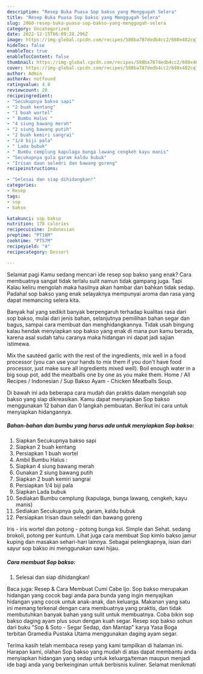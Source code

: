```yaml
---
description: "Resep Buka Puasa Sop bakso yang Menggugah Selera"
title: "Resep Buka Puasa Sop bakso yang Menggugah Selera"
slug: 2060-resep-buka-puasa-sop-bakso-yang-menggugah-selera
category: Uncategorized
date: 2022-12-15T06:09:28.296Z
image: https://img-global.cpcdn.com/recipes/588ba787dedb4cc2/680x482cq70/sop-bakso-foto-resep-utama.jpg
hideToc: false
enableToc: true
enableTocContent: false
thumbnail: https://img-global.cpcdn.com/recipes/588ba787dedb4cc2/680x482cq70/sop-bakso-foto-resep-utama.jpg
cover: https://img-global.cpcdn.com/recipes/588ba787dedb4cc2/680x482cq70/sop-bakso-foto-resep-utama.jpg
author: Admin
authorAv: notfound
ratingvalue: 4.8
reviewcount: 20
recipeingredient:
- "Secukupnya bakso sapi"
- "2 buah kentang"
- "1 buah wortel"
- " Bumbu Halus "
- "4 siung bawang merah"
- "2 siung bawang putih"
- "2 buah kemiri sangrai"
- "1/4 biji pala"
- " Lada bubuk"
- " Bumbu cemplung kapulaga bunga lawang cengkeh kayu manis"
- "Secukupnya gula garam kaldu bubuk"
- "Irisan daun seledri dan bawang goreng"
recipeinstructions:

- "Selesai dan siap dihidangkan!"
categories:
- Resep
tags:
- sop
- bakso

katakunci: sop bakso 
nutrition: 178 calories
recipecuisine: Indonesian
preptime: "PT18M"
cooktime: "PT57M"
recipeyield: "4"
recipecategory: Dessert

---
```



Selamat pagi Kamu sedang mencari ide resep sop bakso yang enak? Cara membuatnya sangat tidak terlalu sulit namun tidak gampang juga. Tapi Kalau keliru mengolah maka hasilnya akan hambar dan bahkan tidak sedap. Padahal sop bakso yang enak selayaknya mempunyai aroma dan rasa yang dapat memancing selera kita.


Banyak hal yang sedikit banyak berpengaruh terhadap kualitas rasa dari sop bakso, mulai dari jenis bahan, selanjutnya pemilihan bahan segar dan bagus, sampai cara membuat dan menghidangkannya. Tidak usah bingung kalau hendak menyiapkan sop bakso yang enak di mana pun kamu berada, karena asal sudah tahu caranya maka hidangan ini dapat jadi sajian istimewa.

Mix the sautéed garlic with the rest of the ingredients, mix well in a food processor (you can use your hands to mix them if you don&#39;t have food processor, just make sure all ingredients mixed well). Boil enough water in a big soup pot, add the meatballs one by one as you make them. Home / All Recipes / Indonesian / Sup Bakso Ayam - Chicken Meatballs Soup.


Di bawah ini ada beberapa cara mudah dan praktis dalam mengolah sop bakso yang siap dikreasikan. Kamu dapat menyiapkan Sop bakso menggunakan 12 bahan dan 0 langkah pembuatan. Berikut ini cara untuk menyiapkan hidangannya.

<!--inarticleads1-->

##### Bahan-bahan dan bumbu yang harus ada untuk menyiapkan Sop bakso:

1. Siapkan Secukupnya bakso sapi
1. Siapkan 2 buah kentang
1. Persiapkan 1 buah wortel
1. Ambil  Bumbu Halus :
1. Siapkan 4 siung bawang merah
1. Gunakan 2 siung bawang putih
1. Siapkan 2 buah kemiri sangrai
1. Persiapkan 1/4 biji pala
1. Siapkan  Lada bubuk
1. Sediakan  Bumbu cemplung (kapulaga, bunga lawang, cengkeh, kayu manis)
1. Sediakan Secukupnya gula, garam, kaldu bubuk
1. Persiapkan Irisan daun seledri dan bawang goreng


Iris - iris wortel dan potong - potong bunga kol. Simple dan Sehat. sedang brokoli, potong per kuntum. Lihat juga cara membuat Sop kimlo bakso jamur kuping dan masakan sehari-hari lainnya. Sebagai pelengkapnya, isian dari sayur sop bakso ini menggunakan sawi hijau. 

<!--inarticleads2-->

##### Cara membuat Sop bakso:


1. Selesai dan siap dihidangkan!

Baca juga: Resep &amp; Cara Membuat Cumi Cabe Ijo. Sop bakso merupakan hidangan yang cocok bagi anda para bunda yang ingin menyajikan hidangan yang cocok untuk anak-anak, dan keluarga. Makanan yang satu ini memang terkenal dengan cara membuatnya yang praktis, dan tidak membutuhkan banyak bahan yang sulit untuk membuatnya. Coba bikin sop bakso daging ayam plus soun dengan kuah segar. Resep sop bakso sohun dari buku &#34;Sop &amp; Soto - Segar Sedap, dan Mantap&#34; karya Yasa Boga terbitan Gramedia Pustaka Utama menggunakan daging ayam segar. 

Terima kasih telah membaca resep yang kami tampilkan di halaman ini. Harapan kami, olahan Sop bakso yang mudah di atas dapat membantu anda menyiapkan hidangan yang sedap untuk keluarga/teman maupun menjadi ide bagi anda yang berkeinginan untuk berbisnis kuliner. Selamat menikmati
